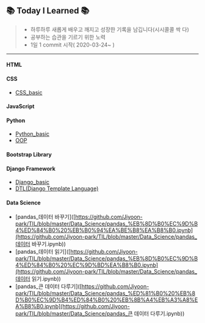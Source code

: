 ## 📚 Today I Learned 📚

> * 하루하루 새롭게 배우고 깨지고 성장한 기록을 남깁니다(시시콜콜 싹 다)
> * 공부하는 습관을 기르기 위한 노력
> * 1일 1 commit 시작( 2020-03-24~ )

---

#### HTML

#### CSS

* [CSS_basic](https://github.com/Jiyoon-park/TIL/blob/master/CSS/CSS_Basic.md)

#### JavaScript

#### Python

* [Python_basic](https://github.com/Jiyoon-park/TIL/blob/master/Python/Python_basic.md)
* [OOP](https://github.com/Jiyoon-park/TIL/blob/master/Python/OOP.md)

#### Bootstrap Library

#### Django Framework

* [Django_basic](https://github.com/Jiyoon-park/TIL/blob/master/Django/Django_basic.md)
* [DTL(Django Template Language)](https://github.com/Jiyoon-park/TIL/blob/master/Django/DTL.md)

#### Data Science

* [pandas_데이터 바꾸기]([https://github.com/Jiyoon-park/TIL/blob/master/Data_Science/pandas_%EB%8D%B0%EC%9D%B4%ED%84%B0%20%EB%B0%94%EA%BE%B8%EA%B8%B0.ipynb](https://github.com/Jiyoon-park/TIL/blob/master/Data_Science/pandas_데이터 바꾸기.ipynb))
* [pandas_데이터 읽기]([https://github.com/Jiyoon-park/TIL/blob/master/Data_Science/pandas_%EB%8D%B0%EC%9D%B4%ED%84%B0%20%EC%9D%BD%EA%B8%B0.ipynb](https://github.com/Jiyoon-park/TIL/blob/master/Data_Science/pandas_데이터 읽기.ipynb))
* [pandas_큰 데이터 다루기]([https://github.com/Jiyoon-park/TIL/blob/master/Data_Science/pandas_%ED%81%B0%20%EB%8D%B0%EC%9D%B4%ED%84%B0%20%EB%8B%A4%EB%A3%A8%EA%B8%B0.ipynb](https://github.com/Jiyoon-park/TIL/blob/master/Data_Science/pandas_큰 데이터 다루기.ipynb))